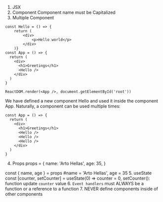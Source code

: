 
1. JSX
2. Component
Component name must be Capitalized
3. Multiple Component

```
const Hello = () => { 
    return (
        <div>
            <p>Hello world</p>
        </div>
    )}
const App = () => {
  return (
    <div>
      <h1>Greetings</h1>
      <Hello />
    </div>
  )
}

ReactDOM.render(<App />, document.getElementById('root'))
```

We have defined a new component Hello and used it inside the component App. Naturally, a component can be used multiple times:

```
const App = () => {
  return (
    <div>
      <h1>Greetings</h1>
      <Hello />
      <Hello />
      <Hello />
    </div>
  )
}
```
4. Props
props = {
  name: 'Arto Hellas',
  age: 35,
}

const { name, age } = props #name = 'Arto Hellas', age = 35
5. useState
const [counter, setCounter] = useState(0)
=> counter = 0, setCounter(): function update `counter` value
6. `Event handlers` must ALWAYS be a function or a reference to a function
7. NEVER define components inside of other components